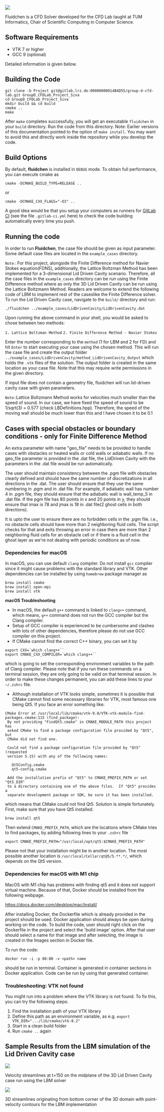 ![](FluidchenLogo.png)

Fluidchen is a CFD Solver developed for the CFD Lab taught at TUM Informatics, Chair of Scientific Computing in Computer Science.

## Software Requirements

* VTK 7 or higher
* GCC 9 (optional)
  
Detailed information is given below.

## Building the Code

```shell
git clone -b Project git@gitlab.lrz.de:00000000014B4D55/group-d-cfd-lab.git GroupD_CFDLab_Project_Siva
cd GroupD_CFDLab_Project_Siva
mkdir build && cd build
cmake ..
make
```

After `make` completes successfully, you will get an executable `fluidchen` in your `build` directory. Run the code from this directory. Note: Earlier versions of this documentation pointed to the option of `make install`. You may want to avoid this and directly work inside the repository while you develop the code.

## Build Options

By default, **fluidchen** is installed in `DEBUG` mode. To obtain full performance, you can execute cmake as

```shell
cmake -DCMAKE_BUILD_TYPE=RELEASE ..
```

or

```shell
cmake -DCMAKE_CXX_FLAGS="-O3" ..
```

A good idea would be that you setup your computers as runners for [GitLab CI](https://docs.gitlab.com/ee/ci/)
(see the file `.gitlab-ci.yml` here) to check the code building automatically every time you push.

## Running the code

In order to run **Fluidchen**, the case file should be given as input parameter. Some default case files are located in the `example_cases` directory. 

`Note:` For this project, alongside the Finite Difference method for Navier Stokes equation(FDNS), additionally, the Lattice Boltzman Method has been implemented for a 3-dimensional Lid Driven Cavity scenario. Therefore, all the case files in the `example_cases` directory can be run using the Finite Difference method where as only the 3D Lid Driven Cavity can be run using the Lattice Boltzmann Method. Readers are welcome to extend the following code of LBM to implement rest of the caseslike the Finite Difference solver. To run the Lid Driven Cavity case, navigate to the `build/` directory and run:

```shell
./fluidchen ../example_cases/LidDrivenCavity/LidDrivenCavity.dat
```
Upon running the above command in your shell, you would be asked to chose between two methods: 

`1. Lattice Boltzman Method`
`2. Finite Difference Method - Navier Stokes`

Enter the number corresponding to the `method` (1 for LBM and 2 for FD) and hit `Enter` to start executing your case using the chosen method.
This will run the case file and create the output folder `../example_cases/LidDrivenCavity/method_LidDrivenCavity_Output` which holds the `.vtk` files of the solution. The output folder is created in the same location as your case file. Note that this may require write permissions in the given directory.

If input file does not contain a geometry file, fluidchen will run lid-driven cavity case with given parameters.

`Note:`Lattice Boltzmann Method works for velocities much smaller than the speed of sound. In our case, we have fixed the speed of sound to be 1/sqrt(3) = 0.577 (check LBDefinitions.hpp). Therefore, the speed of the moving wall should be much lower than this and I have chosen it to be 0.1

## Cases with special obstacles or boundary conditions - only for Finite Difference Method
An extra parameter with name "geo_file" needs to be provided to handle cases with obstacles or heated walls or cold walls or adiabatic walls. If no geo_file parameter is provided in the .dat file, the LidDriven Cavity with the parameters in the .dat file would be run automatically.

The user should maintain consistency between the .pgm file with obstacles clearly defined and should have the same number of discretizations in all directions in the .dat. The user should ensure that they use the same numbering in .pgm and in .dat file. For example, if adiabatic wall has number 4 in .pgm file, they should ensure that the adiabatic wall is wall_temp_5 in .dat file. If the pgm file has 80 points in x and 20 points in y, they should ensure that imax is 78 and jmax is 18 in .dat file(2 ghost cells in both directions).

It is upto the user to ensure there are no forbidden cells in the .pgm file. i.e., no obstacle cells should have more than 2 neighboring fluid cells. The script checks for that and exits throwing an error in case there are more than 2 neighboring fluid cells for an obstacle cell or if there is a fluid cell in the ghost layer as we're not dealing with periodic conditions as of now.



### Dependencies for macOS

In macOS, you can use default `clang` compiler. Do not install `gcc` compiler since it might cause problems with the standard library and VTK. Other dependencies can be installed by using `homebrew` package manager as

```shell
brew install cmake
brew install open-mpi
brew install vtk
```

**macOS Troubleshooting**
- In macOS, the default `g++` command is linked to `clang++` command, which means, `g++` command does not run the GCC compiler but the Clang compiler. 
- Setup of GCC compiler is experienced to be cumbersome and clashes with lots of other dependencies, therefore please do not use GCC compiler on this project.
- If CMake cannot find the correct C++ binary, you can set it by
```
export CXX=`which clang++``
export CMAKE_CXX_COMPILER=`which clang++``
```
which is going to set the corresponding environment variables to the path of Clang compiler. Please note that if you run these commands on a terminal session, they are only going to be valid on that terminal session. In order to make these changes permanent, you can add these lines to your `~/.zshrc` file.
- Although installation of VTK looks simple, sometimes it is possible that CMake cannot find some necessary libraries for VTK, most famous one being Qt5. If you face an error something like:
```
CMake Error at /usr/local/lib/cmake/vtk-9.0/VTK-vtk-module-find-packages.cmake:115 (find_package):
 By not providing "FindQt5.cmake" in CMAKE_MODULE_PATH this project has
 asked CMake to find a package configuration file provided by "Qt5", but
 CMake did not find one.

 Could not find a package configuration file provided by "Qt5" (requested
 version 5.15) with any of the following names:

   Qt5Config.cmake
   qt5-config.cmake

 Add the installation prefix of "Qt5" to CMAKE_PREFIX_PATH or set "Qt5_DIR"
 to a directory containing one of the above files.  If "Qt5" provides a
 separate development package or SDK, be sure it has been installed.

```
which means that CMake could not find Qt5. Solution is simple fortunately. First, make sure that you have Qt5 installed:
```
brew install qt5
```
Then extend `CMAKE_PREFIX_PATH`, which are the locations where CMake tries to find packages, by adding following lines to your `.zshrc` file
```
export CMAKE_PREFIX_PATH="/usr/local/opt/qt5:$CMAKE_PREFIX_PATH"
```
Please not that your installation might be in another location. The most possible another location is `/usr/local/Cellar/qt@5/5.**.*/`, which depends on the Qt5 version. 

### Dependencies for macOS with M1 chip

MacOS with M1 chip has problems with finding qt5 and it does not support virtual machine. Because of that, Docker should be installed from the following webpage.

https://docs.docker.com/desktop/mac/install/

After installing Docker, the Dockerfile which is already provided in the project should be used. Docker application should always be open during working on the code. 
To build the code, user should right click on the Dockerfile in the project and select the 'build image' option. After that user should select a name for that image and after selecting, the image is created in the Images section in Docker file. 

To run the code:

```
docker run -i -p 80:80 -v <path> name

```
should be run in terminal. Container is generated in container sections in Docker application. 
Code can be run by using that generated container.

### Troubleshooting: VTK not found

You might run into a problem where the VTK library is not found. To fix this, you can try the following steps:

1. Find the installation path of your VTK library 
2. Define this path as an environment variable, as e.g. `export VTK_DIR=".../lib/cmake/vtk-8.2"`
3. Start in a clean build folder
4. Run `cmake ..` again


## Sample Results from the LBM simulation of the Lid Driven Cavity case

![](Velocity_streamlines_LBM.png)

Velocity streamlines at t=150 on the midplane of the 3D Lid Driven Cavity case run using the LBM solver

![](3D_Streamlines_LBM.png)

3D streamlines originating from bottom corner of the 3D domain with point-velocity contours for the LBM implementation
